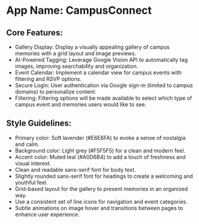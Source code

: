 # **App Name**: CampusConnect

## Core Features:

- Gallery Display: Display a visually appealing gallery of campus memories with a grid layout and image previews.
- AI-Powered Tagging: Leverage Google Vision API to automatically tag images, improving searchability and organization.
- Event Calendar: Implement a calendar view for campus events with filtering and RSVP options.
- Secure Login: User authentication via Google sign-in (limited to campus domains) to personalize content.
- Filtering: Filtering options will be made available to select which type of campus event and memories users would like to see. 

## Style Guidelines:

- Primary color: Soft lavender (#E6E6FA) to evoke a sense of nostalgia and calm.
- Background color: Light grey (#F5F5F5) for a clean and modern feel.
- Accent color: Muted teal (#A0D6B4) to add a touch of freshness and visual interest. 
- Clean and readable sans-serif font for body text.
- Slightly rounded sans-serif font for headings to create a welcoming and youthful feel.
- Grid-based layout for the gallery to present memories in an organized way.
- Use a consistent set of line icons for navigation and event categories.
- Subtle animations on image hover and transitions between pages to enhance user experience.